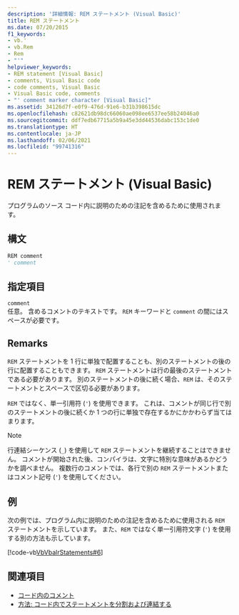 ```yaml
---
description: '詳細情報: REM ステートメント (Visual Basic)'
title: REM ステートメント
ms.date: 07/20/2015
f1_keywords:
- vb.'
- vb.Rem
- Rem
- "'"
helpviewer_keywords:
- REM statement [Visual Basic]
- comments, Visual Basic code
- code comments, Visual Basic
- Visual Basic code, comments
- "' comment marker character [Visual Basic]"
ms.assetid: 34126d7f-e0f9-476d-91e6-b31b398615dc
ms.openlocfilehash: c82621db98dc66060ae098ee6537ee58b24046a0
ms.sourcegitcommit: ddf7edb67715a5b9a45e3dd44536dabc153c1de0
ms.translationtype: HT
ms.contentlocale: ja-JP
ms.lasthandoff: 02/06/2021
ms.locfileid: "99741316"
---
```

# <a name="rem-statement-visual-basic"></a>REM ステートメント (Visual Basic)

プログラムのソース コード内に説明のための注記を含めるために使用されます。  
  
## <a name="syntax"></a>構文  
  
```vb  
REM comment  
' comment  
```  
  
## <a name="parts"></a>指定項目  

 `comment`  
 任意。 含めるコメントのテキストです。 `REM` キーワードと `comment` の間にはスペースが必要です。  
  
## <a name="remarks"></a>Remarks  

 `REM` ステートメントを 1 行に単独で配置することも、別のステートメントの後の行に配置することもできます。 `REM` ステートメントは行の最後のステートメントである必要があります。 別のステートメントの後に続く場合、`REM` は、そのステートメントとスペースで区切る必要があります。  
  
 `REM` ではなく、単一引用符 (`'`) を使用できます。 これは、コメントが同じ行で別のステートメントの後に続くか 1 つの行に単独で存在するかにかかわらず当てはまります。  
  
> [!NOTE]
> 行連結シーケンス (`_`) を使用して `REM` ステートメントを継続することはできません。 コメントが開始された後、コンパイラは、文字に特別な意味があるかどうかを調べません。 複数行のコメントでは、各行で別の `REM` ステートメントまたはコメント記号 (`'`) を使用してください。  
  
## <a name="example"></a>例  

 次の例では、プログラム内に説明のための注記を含めるために使用される `REM` ステートメントを示しています。 また、`REM` ではなく単一引用符文字 (`'`) を使用する別の方法も示しています。  
  
 [!code-vb[VbVbalrStatements#6](~/samples/snippets/visualbasic/VS_Snippets_VBCSharp/VbVbalrStatements/VB/Class1.vb#6)]  
  
## <a name="see-also"></a>関連項目

- [コード内のコメント](../../programming-guide/program-structure/comments-in-code.md)
- [方法: コード内でステートメントを分割および連結する](../../programming-guide/program-structure/how-to-break-and-combine-statements-in-code.md)
